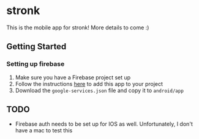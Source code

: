 # stronk

This is the mobile app for stronk!
More details to come :)

## Getting Started

### Setting up firebase
1. Make sure you have a Firebase project set up
2. Follow the instructions [here](https://firebase.google.com/docs/flutter/setup?platform=android) to add this app to your project
3. Download the `google-services.json` file and copy it to `android/app`

## TODO
- Firebase auth needs to be set up for IOS as well. Unfortunately, I don't have a mac to test this